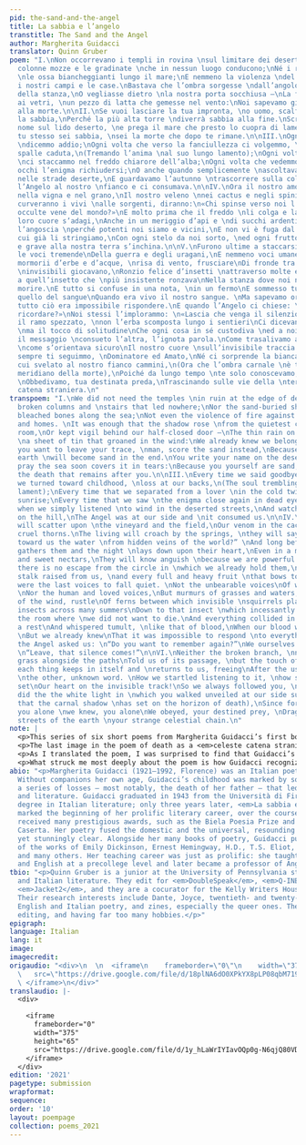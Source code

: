 ```yaml
---
pid: the-sand-and-the-angel
title: La sabbia e l’angelo
transtitle: The Sand and the Angel
author: Margherita Guidacci
translator: Quinn Gruber
poem: "I.\nNon occorrevano i templi in rovina \nsul limitare dei deserti,\nCon le
  colonne mozze e le gradinate \nche in nessun luogo conducono;\nNé i relitti insabbiati,
  \nle ossa biancheggianti lungo il mare;\nE nemmeno la violenza \ndel fuoco contro
  i nostri campi e le case.\nBastava che l’ombra sorgesse \ndall’angolo più quieto
  della stanza,\nO vegliasse dietro \nla nostra porta socchiusa —\nLa fine pioggia
  ai vetri, \nun pezzo di latta che gemesse nel vento:\nNoi sapevamo già di appartenere
  alla morte.\n\nII.\nSe vuoi lasciare la tua impronta, \no uomo, scalfisci piuttosto
  la sabbia,\nPerché la più alta torre \ndiverrà sabbia alla fine.\nScrivi il tuo
  nome sul lido deserto, \ne prega il mare che presto lo cuopra di lamento:\nPerché
  tu stesso sei sabbia, \nsei la morte che dopo te rimane.\n\nIII.\nOgni volta che
  \ndicemmo addio;\nOgni volta che verso la fanciullezza ci volgemmo, \nalle nostre
  spalle caduta,\n(Tremando l’anima \nal suo lungo lamento);\nOgni volta che dall’amato
  \nci staccammo nel freddo chiarore dell’alba;\nOgni volta che vedemmo \nsu morti
  occhi l’enigma richiudersi;\nO anche quando semplicemente \nascoltavamo il vento
  nelle strade deserte,\nE guardavamo l’autunno \ntrascorrere sulla collina,\nStava
  l’Angelo al nostro \nfianco e ci consumava.\n\nIV.\nOra il nostro amore \nsi spanderà
  nella vigna e nel grano,\nIl nostro veleno \nnei cactus e negli spini crudeli.\nSi
  curveranno i vivi \nalle sorgenti, diranno:\n«Chi spinse verso noi l’acqua \nda
  occulte vene del mondo?»\nE molto prima che il freddo \nli colga e la notte sul
  loro cuore s’adagi,\nAnche in un meriggio d’api e \ndi succhi ardenti,\nConosceranno
  l’angoscia \nperché potenti noi siamo e vicini,\nE non vi è fuga dal cerchio \nin
  cui già li stringiamo,\nCon ogni stelo da noi sorto, \ned ogni frutto che colmo
  e grave alla nostra terra s’inchina.\n\nV.\nFurono ultime a staccarsi le voci. \nNon
  le voci tremende\nDella guerra e degli uragani,\nE nemmeno voci umane ed amate,\nMa
  mormorii d’erbe e d’acque, \nrisa di vento, frusciare\nDi fronde tra cui scoiattoli
  \ninvisibili giocavano,\nRonzio felice d’insetti \nattraverso molte estati \nFino
  a quell’insetto che \npiù insistente ronzava\nNella stanza dove noi non \nvolevamo
  morire.\nE tutto si confuse in una nota, \nin un fermo\nE sommesso tumulto, \ncome
  quello del sangue\nQuando era vivo il nostro sangue. \nMa sapevamo ormai\nChe a
  tutto ciò era impossibile rispondere.\nE quando l’Angelo ci chiese: \n«Volete ancora
  ricordare?»\nNoi stessi l’implorammo: \n«Lascia che venga il silenzio!»\n\nVI.\nNon
  il ramo spezzato, \nnon l’erba scomposta lungo i sentieri\nCi dicevano il suo passaggio,
  \nma il tocco di solitudine\nChe ogni cosa in sé custodiva \ned a noi rendeva, liberando\nDopo
  il messaggio \nconsueto l’altra, l’ignota parola.\nCome trasalivamo ascoltandola,
  \ncome s’orientava sicuro\nIl nostro cuore \nsull’invisibile traccia!\nCosì noi
  sempre ti seguimmo, \nDominatore ed Amato,\nNé ci sorprende la bianca luce \nin
  cui svelato al nostro fianco cammini,\n(Ora che l’ombra carnale \nè tramontata sul
  meridiano della morte),\nPoiché da lungo tempo \nte solo conoscevamo, a te solo
  \nObbedivamo, tua destinata preda,\nTrascinando sulle vie della \nterra la tua celeste
  catena straniera.\n"
transpoem: "I.\nWe did not need the temples \nin ruin at the edge of deserts,\nWith
  broken columns and \nstairs that led nowhere;\nNor the sand-buried shipwrecks, \nthe
  bleached bones along the sea;\nNot even the violence of fire against \nour fields
  and homes. \nIt was enough that the shadow rose \nfrom the quietest corner of the
  room,\nOr kept vigil behind our half-closed door —\nThe thin rain on the windows,
  \na sheet of tin that groaned in the wind:\nWe already knew we belonged to death.\n\nII.\nIf
  you want to leave your trace, \nman, score the sand instead,\nBecause the highest
  earth \nwill become sand in the end.\nYou write your name on the deserted waterfront,\nand
  pray the sea soon covers it in tears:\nBecause you yourself are sand, \nyou are
  the death that remains after you.\n\nIII.\nEvery time we said goodbye;\nEvery time
  we turned toward childhood, \nloss at our backs,\n(The soul trembling in its long
  lament);\nEvery time that we separated from a lover \nin the cold twilight of the
  sunrise;\nEvery time that we saw \nthe enigma close again in dead eyes;\nOr even
  when we simply listened \nto wind in the deserted streets,\nAnd watched autumn pass
  on the hill,\nThe Angel was at our side and \nit consumed us.\n\nIV.\nNow our love
  will scatter upon \nthe vineyard and the field,\nOur venom in the cacti and \nthe
  cruel thorns.\nThe living will croach by the springs, \nthey will say:\n“Who pushes
  toward us the water \nfrom hidden veins of the world?” \nAnd long before the cold
  gathers them and the night \nlays down upon their heart,\nEven in a midday of bees
  and sweet nectars,\nThey will know anguish \nbecause we are powerful and near,\nAnd
  there is no escape from the circle in \nwhich we already hold them,\nWith every
  stalk raised from us, \nand every full and heavy fruit \nthat bows toward our earth.\n\nV.\nThey
  were the last voices to fall quiet. \nNot the unbearable voices\nOf wars and hurricanes,
  \nNor the human and loved voices,\nBut murmurs of grasses and waters, \nlaughter
  of the wind, rustle\nOf ferns between which invisible \nsquirrels played,\nHum of
  insects across many summers\nDown to that insect \nwhich incessantly buzzed\nIn
  the room where \nwe did not want to die.\nAnd everything collided in a note, \nin
  a rest\nAnd whispered tumult, \nlike that of blood,\nWhen our blood was living.
  \nBut we already knew\nThat it was impossible to respond \nto everything.\nAnd when
  the Angel asked us: \n“Do you want to remember again?”\nWe ourselves implored him:
  \n“Leave, that silence comes!”\n\nVI.\nNeither the broken branch, \nnor the trampled
  grass alongside the paths\nTold us of its passage, \nbut the touch of solitude\nThat
  each thing keeps in itself and \nreturns to us, freeing\nAfter the usual message,
  \nthe other, unknown word. \nHow we startled listening to it, \nhow securely it
  set\nOur heart on the invisible track!\nSo we always followed you, \nRuler and Lover,\nNor
  did the the white light in \nwhich you walked unveiled at our side surprise us,\n(Now
  that the carnal shadow \nhas set on the horizon of death),\nSince for many years
  you alone \nwe knew, you alone\nWe obeyed, your destined prey, \nDragging on the
  streets of the earth \nyour strange celestial chain.\n"
note: |
  <p>This series of six short poems from Margherita Guidacci’s first book of poetry, <em>La sabbia e l’angelo</em> (<em>The Sand and the Angel</em>, 1946) reckons with the relationship between humans and nature, as well as the broader cycle of life and death.</p>
  <p>The last image in the poem of death as a <em>celeste catena straniera</em>, a “strange celestial chain,” particularly captivated me and guided my translation. I translated <em>straniero</em> as “strange” rather than the usual “foreign” because the Angel, a sort of overseer of the life/death balance, is a continuous presence in human life. I wanted “strange” to capture our inability to reconcile our knowledge of death with our own desire to live; we know death intimately, but are unable to fully comprehend what it entails.</p>
  <p>As I translated the poem, I was surprised to find that Guidacci’s voice, both direct and clear, cosmic and spiritual, had an almost Romantic lilt in English that comes across in phrases such as <em>o uomo</em> (“O man,” which I translated simply as “person”) and <em>Dominatore ed Amato</em> (“Ruler and Lover”). It’s crucial to note that Guidacci was not invested in the closed style of her contemporaries, the Hermetic poets; she instead used a more “ordinary” language to form the complex meanings and sounds of her works. Keeping this in mind, I tried to adhere as closely as I could to the flexible sentence order common to Italian while still maintaining sense in English, to convey that sense of familiarity and strangeness that coexists in the work.</p>
  <p>What struck me most deeply about the poem is how Guidacci recognizes the brevity of human life without assuming that our lives do not matter because of it. Rather, our absence serves as a permanent reminder of our existence: “Perché tu stesso sei sabbia, sei la morte che dopo te rimane.” “Because you yourself are sand, you are the death that remains after you.”</p>
abio: "<p>Margherita Guidacci (1921–1992, Florence) was an Italian poet and translator.
  Without companions her own age, Guidacci’s childhood was marked by solitude and
  a series of losses — most notably, the death of her father — that led her to poetry
  and literature. Guidacci graduated in 1943 from the Università di Firenze with a
  degree in Italian literature; only three years later, <em>La sabbia e l’angelo</em>
  marked the beginning of her prolific literary career, over the course of which she
  received many prestigious awards, such as the Biela Poesia Prize and the Premio
  Caserta. Her poetry fused the domestic and the universal, resounding with deep emotion,
  yet stunningly clear. Alongside her many books of poetry, Guidacci published translations
  of the works of Emily Dickinson, Ernest Hemingway, H.D., T.S. Eliot, John Donne,
  and many others. Her teaching career was just as prolific: she taught Latin, Greek,
  and English at a precollege level and later became a professor of Anglophone literature.</p>"
tbio: "<p>Quinn Gruber is a junior at the University of Pennsylvania studying English
  and Italian literature. They edit for <em>DoubleSpeak</em>, <em>Q-INE</em>, and
  <em>Jacket2</em>, and they are a cocurator for the Kelly Writers House Zine Library.
  Their research interests include Dante, Joyce, twentieth- and twenty-first-century
  English and Italian poetry, and zines, especially the queer ones. They love writing,
  editing, and having far too many hobbies.</p>"
epigraph: 
language: Italian
lang: it
image: 
imagecredit: 
origaudio: "<div>\n  \n  <iframe\n    frameborder=\"0\"\n    width=\"375\"\n    height=\"65\"\n
  \   src=\"https://drive.google.com/file/d/18plNA6dO0XPkYX8pLP08qbM719c9tGrv/preview\">\n
  \ </iframe>\n</div>"
translaudio: |-
  <div>

    <iframe
      frameborder="0"
      width="375"
      height="65"
      src="https://drive.google.com/file/d/1y_hLaWrIYIavOQp0g-N6qjQ80VDRYxGD/preview">
    </iframe>
  </div>
edition: '2021'
pagetype: submission
wrapformat: 
sequence: 
order: '10'
layout: poempage
collection: poems_2021
---
```

